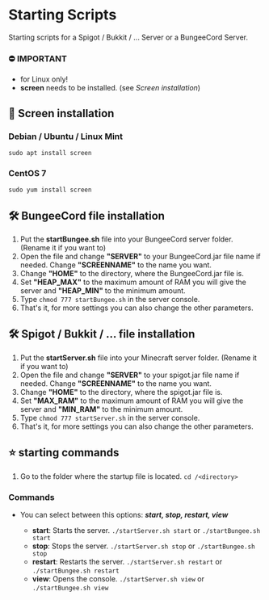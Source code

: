 # Starting Scripts
Starting scripts for a Spigot / Bukkit / ... Server or a BungeeCord Server.


### :no_entry: IMPORTANT
- for Linux only!
- **screen** needs to be installed. (see _Screen installation_)

## :wrench: Screen installation
### Debian / Ubuntu / Linux Mint
```sudo apt install screen```
### CentOS 7
```sudo yum install screen```

## :hammer_and_wrench: BungeeCord file installation
1. Put the **startBungee.sh** file into your BungeeCord server folder. (Rename it if you want to)
2. Open the file and change **"SERVER"** to your BungeeCord.jar file name if needed. Change **"SCREENNAME"** to the name you want.
3. Change **"HOME"** to the directory, where the BungeeCord.jar file is.
4. Set **"HEAP_MAX"** to the maximum amount of RAM you will give the server and **"HEAP_MIN"** to the minimum amount.
5. Type `chmod 777 startBungee.sh` in the server console.
6. That's it, for more settings you can also change the other parameters.

## :hammer_and_wrench: Spigot / Bukkit / ... file installation
1. Put the **startServer.sh** file into your Minecraft server folder. (Rename it if you want to)
2. Open the file and change **"SERVER"** to your spigot.jar file name if needed. Change **"SCREENNAME"** to the name you want.
3. Change **"HOME"** to the directory, where the spigot.jar file is.
4. Set **"MAX_RAM"** to the maximum amount of RAM you will give the server and **"MIN_RAM"** to the minimum amount.
5. Type `chmod 777 startServer.sh` in the server console.
6. That's it, for more settings you can also change the other parameters.

## :star: starting commands
1. Go to the folder where the startup file is located. ```cd /<directory>```

### Commands
- You can select between this options: ***start, stop, restart, view***

  - **start**: Starts the server. ```./startServer.sh start``` or ```./startBungee.sh start```
  - **stop**: Stops the server. ```./startServer.sh stop``` or ```./startBungee.sh stop```
  - **restart**: Restarts the server. ```./startServer.sh restart``` or ```./startBungee.sh restart```
  - **view**: Opens the console. ```./startServer.sh view``` or ```./startBungee.sh view```
